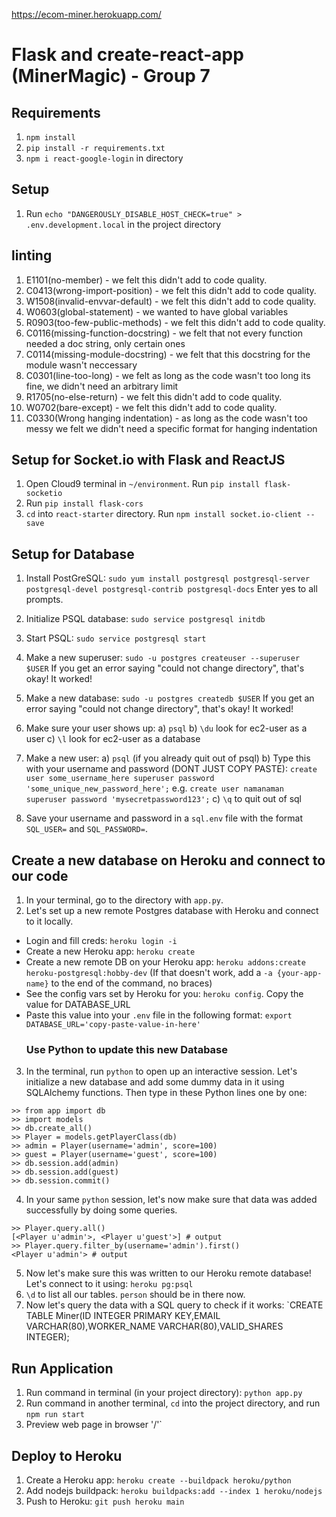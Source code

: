 https://ecom-miner.herokuapp.com/





# Flask and create-react-app (MinerMagic) - Group 7

## Requirements

1. `npm install`
2. `pip install -r requirements.txt`
3. `npm i react-google-login` in directory
## Setup

1. Run `echo "DANGEROUSLY_DISABLE_HOST_CHECK=true" > .env.development.local` in the project directory

## linting

1. E1101(no-member) - we felt this didn't add to code quality.
2. C0413(wrong-import-position) - we felt this didn't add to code quality.
3. W1508(invalid-envvar-default) - we felt this didn't add to code quality.
4. W0603(global-statement) - we wanted to have global variables
5. R0903(too-few-public-methods) - we felt this didn't add to code quality.
6. C0116(missing-function-docstring) - we felt that not every function needed a doc string, only certain ones
7. C0114(missing-module-docstring) - we felt that this docstring for the module wasn't neccessary
8. C0301(line-too-long) - we felt as long as the code wasn't too long its fine, we didn't need an arbitrary limit
9. R1705(no-else-return) - we felt this didn't add to code quality.
10. W0702(bare-except) - we felt this didn't add to code quality.
11. C0330(Wrong hanging indentation) - as long as the code wasn't too messy we felt we didn't need a specific format for hanging indentation

## Setup for Socket.io with Flask and ReactJS

1. Open Cloud9 terminal in `~/environment`. Run `pip install flask-socketio`
2. Run `pip install flask-cors`
3. `cd` into `react-starter` directory. Run `npm install socket.io-client --save`

## Setup for Database

1. Install PostGreSQL: `sudo yum install postgresql postgresql-server postgresql-devel postgresql-contrib postgresql-docs` Enter yes to all prompts.
2. Initialize PSQL database: `sudo service postgresql initdb`
3. Start PSQL: `sudo service postgresql start`
4. Make a new superuser: `sudo -u postgres createuser --superuser $USER` If you get an error saying "could not change directory", that's okay! It worked!
5. Make a new database: `sudo -u postgres createdb $USER` If you get an error saying "could not change directory", that's okay! It worked!
6. Make sure your user shows up:
   a) `psql`
   b) `\du` look for ec2-user as a user
   c) `\l` look for ec2-user as a database


7. Make a new user:
   a) `psql` (if you already quit out of psql)
   b) Type this with your username and password (DONT JUST COPY PASTE): `create user some_username_here superuser password 'some_unique_new_password_here';` e.g. `create user namanaman superuser password 'mysecretpassword123';`
   c) `\q` to quit out of sql
8. Save your username and password in a `sql.env` file with the format `SQL_USER=` and `SQL_PASSWORD=`.

## Create a new database on Heroku and connect to our code

1. In your terminal, go to the directory with `app.py`.
2. Let's set up a new remote Postgres database with Heroku and connect to it locally.

- Login and fill creds: `heroku login -i`
- Create a new Heroku app: `heroku create`
- Create a new remote DB on your Heroku app: `heroku addons:create heroku-postgresql:hobby-dev` (If that doesn't work, add a `-a {your-app-name}` to the end of the command, no braces)
- See the config vars set by Heroku for you: `heroku config`. Copy the value for DATABASE_URL
- Paste this value into your `.env` file in the following format: `export DATABASE_URL='copy-paste-value-in-here'`
  ### Use Python to update this new Database

3. In the terminal, run `python` to open up an interactive session. Let's initialize a new database and add some dummy data in it using SQLAlchemy functions. Then type in these Python lines one by one:

```
>> from app import db
>> import models
>> db.create_all()
>> Player = models.getPlayerClass(db)
>> admin = Player(username='admin', score=100)
>> guest = Player(username='guest', score=100)
>> db.session.add(admin)
>> db.session.add(guest)
>> db.session.commit()
```

4. In your same `python` session, let's now make sure that data was added successfully by doing some queries.

```
>> Player.query.all()
[<Player u'admin'>, <Player u'guest'>] # output
>> Player.query.filter_by(username='admin').first()
<Player u'admin'> # output
```

5. Now let's make sure this was written to our Heroku remote database! Let's connect to it using: `heroku pg:psql`
6. `\d` to list all our tables. `person` should be in there now.
7. Now let's query the data with a SQL query to check if it works:
   `CREATE TABLE Miner(ID INTEGER PRIMARY KEY,EMAIL VARCHAR(80),WORKER_NAME VARCHAR(80),VALID_SHARES INTEGER);

## Run Application

1. Run command in terminal (in your project directory): `python app.py`
2. Run command in another terminal, `cd` into the project directory, and run `npm run start`
3. Preview web page in browser '/'`

## Deploy to Heroku

1. Create a Heroku app: `heroku create --buildpack heroku/python`
2. Add nodejs buildpack: `heroku buildpacks:add --index 1 heroku/nodejs`
3. Push to Heroku: `git push heroku main`

